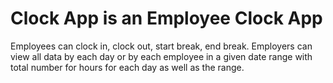 # Clock App is an Employee Clock App

Employees can clock in, clock out, start break, end break. Employers can view all data by each day or by each employee in a given date range with total number for hours for each day as well as the range.
